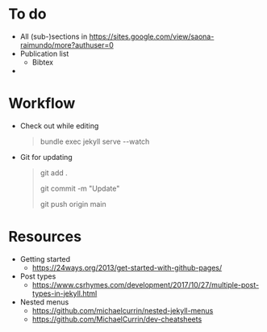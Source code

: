 # To do

- All (sub-)sections in 
  https://sites.google.com/view/saona-raimundo/more?authuser=0
- Publication list
  - Bibtex
- 


# Workflow

- Check out while editing

  > bundle exec jekyll serve --watch

- Git for updating

  > git add .
  >
  > git commit -m "Update"
  >
  > git push origin main

# Resources

- Getting started
  - https://24ways.org/2013/get-started-with-github-pages/
- Post types
  - https://www.csrhymes.com/development/2017/10/27/multiple-post-types-in-jekyll.html
- Nested menus
  - https://github.com/michaelcurrin/nested-jekyll-menus
  - https://github.com/MichaelCurrin/dev-cheatsheets